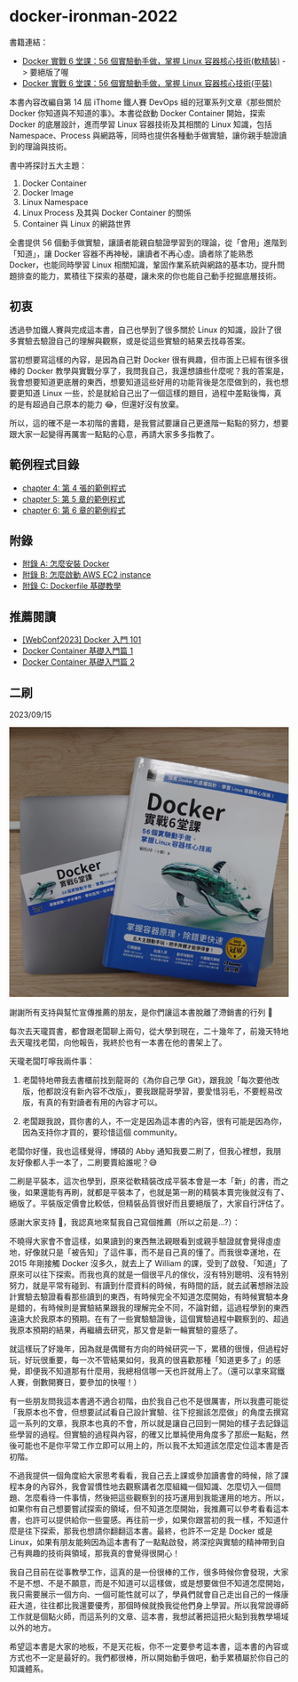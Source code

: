# docker-ironman-2022

書籍連結：

- [Docker 實戰 6 堂課：56 個實驗動手做，掌握 Linux 容器核心技術(軟精裝)](https://www.tenlong.com.tw/products/9786263335769) -> 要絕版了喔
- [Docker 實戰 6 堂課：56 個實驗動手做，掌握 Linux 容器核心技術(平裝)](https://www.tenlong.com.tw/products/9786263336131)

本書內容改編自第 14 屆 iThome 鐵人賽 DevOps 組的冠軍系列文章《那些關於 Docker 你知道與不知道的事》。本書從啟動 Docker Container 開始，探索 Docker 的底層設計，進而學習 Linux 容器技術及其相關的 Linux 知識，包括 Namespace、Process 與網路等，同時也提供各種動手做實驗，讓你親手驗證讀到的理論與技術。

書中將探討五大主題：

1. Docker Container
2. Docker Image
3. Linux Namespace
4. Linux Process 及其與 Docker Container 的關係
5. Container 與 Linux 的網路世界

全書提供 56 個動手做實驗，讓讀者能親自驗證學習到的理論，從「會用」進階到「知道」，讓 Docker 容器不再神秘，讓讀者不再心虛。讀者除了能熟悉 Docker，也能同時學習 Linux 相關知識，鞏固作業系統與網路的基本功，提升問題排查的能力，累積往下探索的基礎，讓未來的你也能自己動手挖掘底層技術。

## 初衷

透過參加鐵人賽與完成這本書，自己也學到了很多關於 Linux 的知識，設計了很多實驗去驗證自己的理解與觀察，或是從這些實驗的結果去找尋答案。

當初想要寫這樣的內容，是因為自己對 Docker 很有興趣，但市面上已經有很多很棒的 Docker 教學與實戰分享了，我問我自己，我還想讀些什麼呢？我的答案是，我會想要知道更底層的東西，想要知道這些好用的功能背後是怎麼做到的，我也想要更知道 Linux 一些，於是就給自己出了一個這樣的題目，過程中差點後悔，真的是有超過自己原本的能力 😂，但還好沒有放棄。

所以，這的確不是一本初階的書籍，是我嘗試要讓自己更進階一點點的努力，想要跟大家一起變得再厲害一點點的心意，再請大家多多指教了。

## 範例程式目錄

- [chapter 4: 第 4 張的範例程式](chapter4)
- [chapter 5: 第 5 章的範例程式](chapter5)
- [chapter 6: 第 6 章的範例程式](chapter6)

## 附錄

- [附錄 A: 怎麼安裝 Docker](A-how-to-install-docker.md)
- [附錄 B: 怎麼啟動 AWS EC2 instance](B-how-to-launch-EC2.md)
- [附錄 C: Dockerfile 基礎教學](C-Dockerfile-tutorial.md)

## 推薦閱讀

- [[WebConf2023] Docker 入門 101](https://azole.medium.com/webconf2023-docker-%E5%85%A5%E9%96%80-101-fae89170553a)
- [Docker Container 基礎入門篇 1](https://azole.medium.com/docker-container-%E5%9F%BA%E7%A4%8E%E5%85%A5%E9%96%80%E7%AF%87-1-3cb8876f2b14)
- [Docker Container 基礎入門篇 2](https://azole.medium.com/docker-container-%E5%9F%BA%E7%A4%8E%E5%85%A5%E9%96%80%E7%AF%87-2-c14d8f852ae4)

## 二刷

2023/09/15

![image](/assets/book.jpg)

謝謝所有支持與幫忙宣傳推薦的朋友，是你們讓這本書脫離了滯銷書的行列 🙏

每次去天瓏買書，都會跟老闆聊上兩句，從大學到現在，二十幾年了，前幾天特地去天瓏找老闆，向他報告，我終於也有一本書在他的書架上了。

天瓏老闆叮嚀我兩件事：

1. 老闆特地帶我去書櫃前找到龍哥的《為你自己學 Git》，跟我說「每次要他改版，他都說沒有新內容不改版」，要我跟龍哥學習，要愛惜羽毛，不要輕易改版，有真的有對讀者有用的內容才可以。

2. 老闆跟我說，買你書的人，不一定是因為這本書的內容，很有可能是因為你，因為支持你才買的，要珍惜這個 community。

老闆你好懂，我也這樣覺得，博碩的 Abby 通知我要二刷了，但我心裡想，我朋友好像都人手一本了，二刷要賣給誰呢？😅

二刷是平裝本，這次也學到，原來從軟精裝改成平裝本會是一本「新」的書，而之後，如果還能有再刷，就都是平裝本了，也就是第一刷的精裝本賣完後就沒有了、絕版了。平裝版定價會比較低，但精裝品質很好而且要絕版了，大家自行評估了。

感謝大家支持 🙇，我認真地來幫我自己寫個推薦（所以之前是...?）：

不曉得大家會不會這樣，如果讀到的東西無法親眼看到或親手驗證就會覺得虛虛地，好像就只是「被告知」了這件事，而不是自己真的懂了。而我很幸運地，在 2015 年剛接觸 Docker 沒多久，就去上了 William 的課，受到了啟發、「知道」了原來可以往下探索。而我也真的就是一個很平凡的傢伙，沒有特別聰明、沒有特別努力，就是平常有碰到、有讀到什麼資料的時候，有時間的話，就去試著想辦法設計實驗去驗證看看那些讀到的東西，有時候完全不知道怎麼開始，有時候實驗本身是錯的，有時候則是實驗結果跟我的理解完全不同，不論對錯，這過程學到的東西遠遠大於我原本的預期。在有了一些實驗驗證後，這個實驗過程中觀察到的、超過我原本預期的結果，再繼續去研究，那又會是新一輪實驗的靈感了。

就這樣玩了好幾年，因為就是偶爾有方向的時候研究一下，累積的很慢，但過程好玩，好玩很重要，每一次不管結果如何，我真的很喜歡那種「知道更多了」的感覺，即便我不知道那有什麼用，我總相信哪一天也許就用上了。（還可以拿來寫鐵人賽，倒數開賽日，要參加的快喔！）

有一些朋友問我這本書適不適合初階，由於我自己也不是很厲害，所以我盡可能從「我原本也不會，但想要試試看自己設計實驗、往下挖掘該怎麼做」的角度去撰寫這一系列的文章，我原本也真的不會，所以就是讓自己回到一開始的樣子去記錄這些學習的過程。但實驗的過程與內容，的確又比單純使用角度多了那麽一點點，然後可能也不是你平常工作立即可以用上的，所以我不太知道該怎麼定位這本書是否初階。

不過我提供一個角度給大家思考看看，我自己去上課或參加讀書會的時候，除了課程本身的內容外，我會習慣性地去觀察講者怎麼組織一個知識、怎麼切入一個問題、怎麼看待一件事情，然後把這些觀察到的技巧運用到我能運用的地方。所以，如果你有自己想要嘗試探索的領域，但不知道怎麼開始，我推薦可以參考看看這本書，也許可以提供給你一些靈感。再往前一步，如果你跟當初的我一樣，不知道什麼是往下探索，那我也想請你翻翻這本書。最終，也許不一定是 Docker 或是 Linux，如果有朋友能夠因為這本書有了一點點啟發，將深挖與實驗的精神帶到自己有興趣的技術與領域，那我真的會覺得很開心！

我自己目前在從事教學工作，這真的是一份很棒的工作，很多時候你會發現，大家不是不想、不是不願意，而是不知道可以這樣做，或是想要做但不知道怎麼開始，我只需要展示一個方向、一個可能性就可以了，學員們就會自己走出自己的一條康莊大道，往往都比我還要優秀，那個時候就換我從他們身上學習。所以我常說導師工作就是個點火師，而這系列的文章、這本書，我想試著把這把火點到我教學場域以外的地方。

希望這本書是大家的地板，不是天花板，你不一定要參考這本書，這本書的內容或方式也不一定是最好的。我們都很棒，所以開始動手做吧，動手累積屬於你自己的知識體系。
